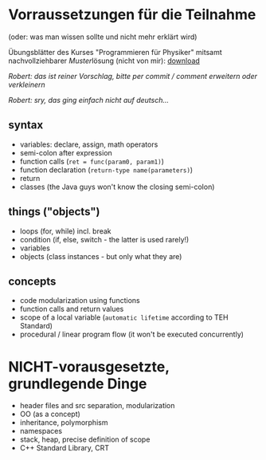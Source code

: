 ﻿# Vorraussetzungen für die Teilnahme
(oder: was man wissen sollte und nicht mehr erklärt wird)

Übungsblätter des Kurses "Programmieren für Physiker" mitsamt nachvollziehbarer *Muster*lösung (nicht von mir): [download](http://leute.server.de/mabldata/forum/download/file.php?id=1045)

*Robert: das ist reiner Vorschlag, bitte per commit / comment erweitern oder verkleinern*

*Robert: sry, das ging einfach nicht auf deutsch...*


## syntax
* variables: declare, assign, math operators
* semi-colon after expression
* function calls (`ret = func(param0, param1)`)
* function declaration (`return-type name(parameters)`)
* return
* classes (the Java guys won't know the closing semi-colon)

## things ("objects")
* loops (for, while) incl. break
* condition (if, else, switch - the latter is used rarely!)
* variables
* objects (class instances - but only what they are)

## concepts
* code modularization using functions
* function calls and return values
* scope of a local variable (`automatic lifetime` according to TEH Standard)
* procedural / linear program flow (it won't be executed concurrently)


# NICHT-vorausgesetzte, grundlegende Dinge
* header files and src separation, modularization
* OO (as a concept)
* inheritance, polymorphism
* namespaces
* stack, heap, precise definition of scope
* C++ Standard Library, CRT
